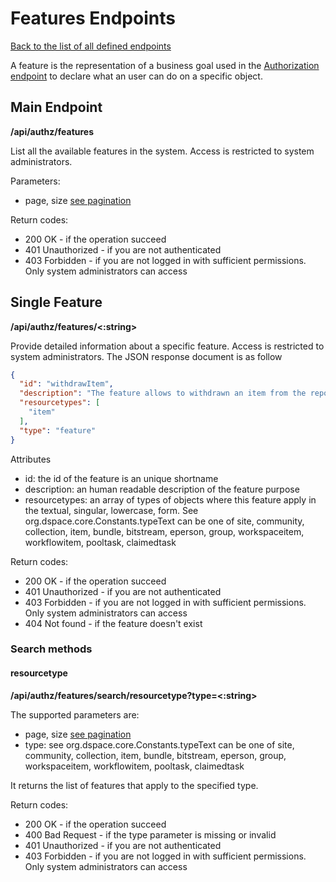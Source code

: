 # Features Endpoints
[Back to the list of all defined endpoints](endpoints.md)

A feature is the representation of a business goal used in the [Authorization endpoint](authorizations.md) to declare what an user can do on a specific object.

## Main Endpoint
**/api/authz/features**

List all the available features in the system. Access is restricted to system administrators.

Parameters:
* page, size [see pagination](README.md#Pagination)

Return codes:
* 200 OK - if the operation succeed
* 401 Unauthorized - if you are not authenticated
* 403 Forbidden - if you are not logged in with sufficient permissions. Only system administrators can access

## Single Feature
**/api/authz/features/<:string>**

Provide detailed information about a specific feature. Access is restricted to system administrators. The JSON response document is as follow

```json
{
  "id": "withdrawItem",
  "description": "The feature allows to withdrawn an item from the repository without deleting it. The restoreItem feature allow to undo the process",
  "resourcetypes": [
  	"item"
  ],
  "type": "feature"
}
```

Attributes
* id: the id of the feature is an unique shortname
* description: an human readable description of the feature purpose 
* resourcetypes: an array of types of objects where this feature apply in the textual, singular, lowercase, form. See org.dspace.core.Constants.typeText can be one of site, community, collection, item, bundle, bitstream, eperson, group, workspaceitem, workflowitem, pooltask, claimedtask

Return codes:
* 200 OK - if the operation succeed
* 401 Unauthorized - if you are not authenticated
* 403 Forbidden - if you are not logged in with sufficient permissions. Only system administrators can access
* 404 Not found - if the feature doesn't exist

### Search methods
#### resourcetype
**/api/authz/features/search/resourcetype?type=<:string>**

The supported parameters are:
* page, size [see pagination](README.md#Pagination)
* type: see org.dspace.core.Constants.typeText can be one of site, community, collection, item, bundle, bitstream, eperson, group, workspaceitem, workflowitem, pooltask, claimedtask

It returns the list of features that apply to the specified type. 

Return codes:
* 200 OK - if the operation succeed
* 400 Bad Request - if the type parameter is missing or invalid
* 401 Unauthorized - if you are not authenticated
* 403 Forbidden - if you are not logged in with sufficient permissions. Only system administrators can access 